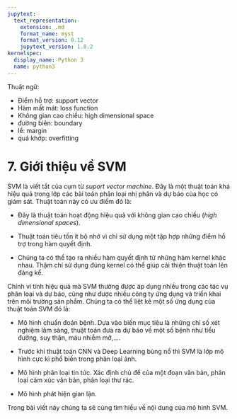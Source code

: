 ```yaml
---
jupytext:
  text_representation:
    extension: .md
    format_name: myst
    format_version: 0.12
    jupytext_version: 1.8.2
kernelspec:
  display_name: Python 3
  name: python3
---
```


Thuật ngữ:

* Điểm hỗ trợ: support vector
* Hàm mất mát: loss function
* Không gian cao chiều: high dimensional space
* đường biên: boundary
* lề: margin
* quá khớp: overfitting

# 7. Giới thiệu về SVM

SVM là viết tắt của cụm từ _suport vector machine_. Đây là một thuật toán khá hiệu quả trong lớp các bài toán phân loại nhị phân và dự báo của học có giám sát. Thuật toán này có ưu điểm đó là:

* Đây là thuật toán hoạt động hiệu quả với không gian cao chiều (_high dimensional spaces_).

* Thuật toán tiêu tốn ít bộ nhớ vì chỉ sử dụng một tập hợp những điểm hỗ trợ trong hàm quyết định.

* Chúng ta có thể tạo ra nhiều hàm quyết định từ những hàm kernel khác nhau. Thậm chí sử dụng đúng kernel có thể giúp cải thiện thuật toán lên đáng kể.

Chính vì tính hiệu quả mà SVM thường được áp dụng nhiều trong các tác vụ phân loại và dự báo, cũng như được nhiều công ty ứng dụng và triển khai trên môi trường sản phẩm. Chúng ta có thể liệt kê một số ứng dụng của thuật toán SVM đó là:

* Mô hình chuẩn đoán bệnh. Dựa vào biến mục tiêu là những chỉ số xét nghiệm lâm sàng, thuật toán đưa ra dự báo về một số bệnh như tiểu đường, suy thận, máu nhiễm mỡ,....

* Trước khi thuật toán CNN và Deep Learning bùng nổ thì SVM là lớp mô hình cực kì phổ biến trong phân loại ảnh.

* Mô hình phân loại tin tức. Xác định chủ đề của một đoạn văn bản, phân loại cảm xúc văn bản, phân loại thư rác.

* Mô hình phát hiện gian lận.

Trong bài viết này chúng ta sẽ cùng tìm hiểu về nội dung của mô hình SVM.